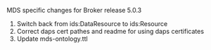 MDS specific changes for Broker release 5.0.3

1. Switch back from ids:DataResource to ids:Resource
2. Correct daps cert pathes and readme for using daps certificates
3. Update mds-ontology.ttl
